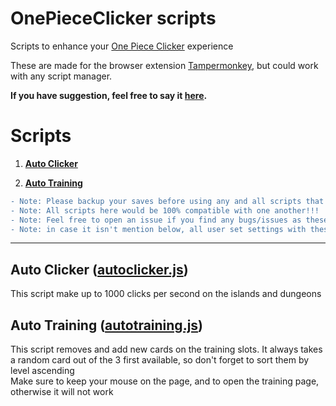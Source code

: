 # OnePieceClicker scripts

Scripts to enhance your [One Piece Clicker](https://www.onepiececlicker.com/) experience

These are made for the browser extension [Tampermonkey](https://www.tampermonkey.net/), but could work with any script manager. 

**If you have suggestion, feel free to say it [here](https://github.com/HellMarr/OnePieceClicker-scripts/issues).** 

# Scripts

1. [**Auto Clicker** ](//github.com/HellMarr/OnePieceClicker-scripts/blob/main/autoclicker.js)

2. [**Auto Training** ](//github.com/HellMarr/OnePieceClicker-scripts/blob/main/autotraining.js)

```diff
- Note: Please backup your saves before using any and all scripts that would be here!!!
- Note: All scripts here would be 100% compatible with one another!!!
- Note: Feel free to open an issue if you find any bugs/issues as these aren't fully tested!!!
- Note: in case it isn't mention below, all user set settings with these scripts are saved and persist even upon game close!!!
```

<hr>

## **Auto Clicker** ([autoclicker.js](//github.com/HellMarr/OnePieceClicker-scripts/blob/main/autoclicker.js)) 
This script make up to 1000 clicks per second on the islands and dungeons<br>

## **Auto Training** ([autotraining.js](//github.com/HellMarr/OnePieceClicker-scripts/blob/main/autotraining.js)) 
This script removes and add new cards on the training slots. It always takes a random card out of the 3 first available, so don't forget to sort them by level ascending<br>
Make sure to keep your mouse on the page, and to open the training page, otherwise it will not work <br>



